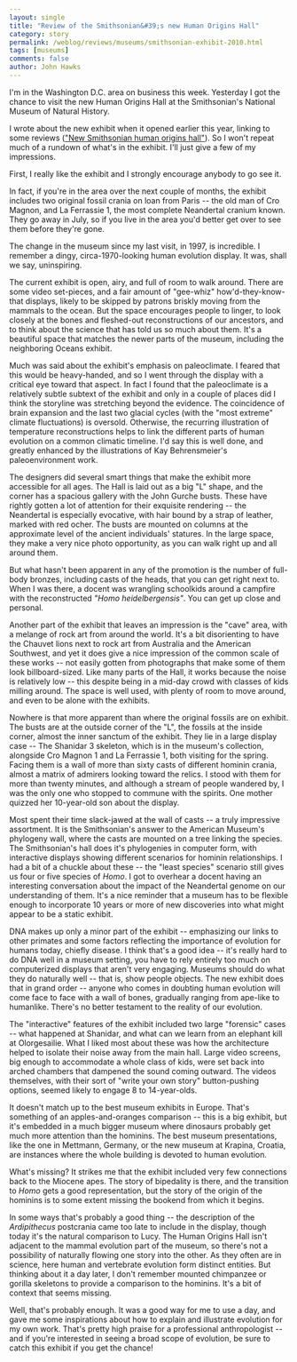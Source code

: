 ```yaml
---
layout: single 
title: "Review of the Smithsonian&#39;s new Human Origins Hall" 
category: story
permalink: /weblog/reviews/museums/smithsonian-exhibit-2010.html
tags: [museums] 
comments: false 
author: John Hawks 
---
```



I'm in the Washington D.C. area on business this week. Yesterday I got the chance to visit the new Human Origins Hall at the Smithsonian's National Museum of Natural History. 

I wrote about the new exhibit when it opened earlier this year, linking to some reviews (<a href="http://johnhawks.net/weblog/reviews/museums/smithsonian-hall-human-origins-2010.html">"New Smithsonian human origins hall"</a>). So I won't repeat much of a rundown of what's in the exhibit. I'll just give a few of my impressions. 

First, I really like the exhibit and I strongly encourage anybody to go see it. 

In fact, if you're in the area over the next couple of months, the exhibit includes two original fossil crania on loan from Paris -- the old man of Cro Magnon, and La Ferrassie 1, the most complete Neandertal cranium known. They go away in July, so if you live in the area you'd better get over to see them before they're gone.  

The change in the museum since my last visit, in 1997, is incredible. I remember a dingy, circa-1970-looking human evolution display. It was, shall we say, uninspiring. 

The current exhibit is open, airy, and full of room to walk around. There are some video set-pieces, and a fair amount of "gee-whiz" how'd-they-know-that displays, likely to be skipped by patrons briskly moving from the mammals to the ocean. But the space encourages people to linger, to look closely at the bones and fleshed-out reconstructions of our ancestors, and to think about the science that has told us so much about them. It's a beautiful space that matches the newer parts of the museum, including the neighboring Oceans exhibit. 

Much was said about the exhibit's emphasis on paleoclimate. I feared that this would be heavy-handed, and so I went through the display with a critical eye toward that aspect. In fact I found that the paleoclimate is a relatively subtle subtext of the exhibit and only in a couple of places did I think the storyline was stretching beyond the evidence. The coincidence of brain expansion and the last two glacial cycles (with the "most extreme" climate fluctuations) is oversold. Otherwise, the recurring illustration of temperature reconstructions helps to link the different parts of human evolution on a common climatic timeline. I'd say this is well done, and greatly enhanced by the illustrations of Kay Behrensmeier's paleoenvironment work. 

The designers did several smart things that make the exhibit more accessible for all ages. The Hall is laid out as a big "L" shape, and the corner has a spacious gallery with the John Gurche busts. These have rightly gotten a lot of attention for their exquisite rendering -- the Neandertal is especially evocative, with hair bound by a strap of leather, marked with red ocher. The busts are mounted on columns at the approximate level of the ancient individuals' statures. In the large space, they make a very nice photo opportunity, as you can walk right up and all around them. 

But what hasn't been apparent in any of the promotion is the number of full-body bronzes, including casts of the heads, that you can get right next to. When I was there, a docent was wrangling schoolkids around a campfire with the reconstructed <i>"Homo heidelbergensis"</i>. You can get up close and personal. 

Another part of the exhibit that leaves an impression is the "cave" area, with a melange of rock art from around the world. It's a bit disorienting to have the Chauvet lions next to rock art from Australia and the American Southwest, and yet it does give a nice impression of the common scale of these works -- not easily gotten from photographs that make some of them look billboard-sized. Like many parts of the Hall, it works because the noise is relatively low -- this despite being in a mid-day crowd with classes of kids milling around. The space is well used, with plenty of room to move around, and even to be alone with the exhibits. 

Nowhere is that more apparent than where the original fossils are on exhibit. The busts are at the outside corner of the "L", the fossils at the inside corner, almost the inner sanctum of the exhibit. They lie in a large display case -- The Shanidar 3 skeleton, which is in the museum's collection, alongside Cro Magnon 1 and La Ferrassie 1, both visiting for the spring. Facing them is a wall of more than sixty casts of different hominin crania, almost a matrix of admirers looking toward the relics. I stood with them for more than twenty minutes, and although a stream of people wandered by, I was the only one who stopped to commune with the spirits. One mother quizzed her 10-year-old son about the display. 

Most spent their time slack-jawed at the wall of casts -- a truly impressive assortment. It is the Smithsonian's answer to the American Museum's phylogeny wall, where the casts are mounted on a tree linking the species. The Smithsonian's hall does it's phylogenies in computer form, with interactive displays showing different scenarios for hominin relationships. I had a bit of a chuckle about these -- the "least species" scenario still gives us four or five species of <i>Homo</i>. I got to overhear a docent having an interesting conversation about the impact of the Neandertal genome on our understanding of them. It's a nice reminder that a museum has to be flexible enough to incorporate 10 years or more of new discoveries into what might appear to be a static exhibit. 

DNA makes up only a minor part of the exhibit -- emphasizing our links to other primates and some factors reflecting the importance of evolution for humans today, chiefly disease. I think that's a good idea -- it's really hard to do DNA well in a museum setting, you have to rely entirely too much on computerized displays that aren't very engaging. Museums should do what they do naturally well -- that is, show people objects. The new exhibit does that in grand order -- anyone who comes in doubting human evolution will come face to face with a wall of bones, gradually ranging from ape-like to humanlike. There's no better testament to the reality of our evolution. 

The "interactive" features of the exhibit included two large "forensic" cases -- what happened at Shanidar, and what can we learn from an elephant kill at Olorgesailie. What I liked most about these was how the architecture helped to isolate their noise away from the main hall. Large video screens, big enough to accommodate a whole class of kids, were set back into arched chambers that dampened the sound coming outward. The videos themselves, with their sort of "write your own story" button-pushing options, seemed likely to engage 8 to 14-year-olds. 



It doesn't match up to the best museum exhibits in Europe. That's something of an apples-and-oranges comparison -- this is a big exhibit, but it's embedded in a much bigger museum where dinosaurs probably get much more attention than the hominins. The best museum presentations, like the one in Mettmann, Germany, or the new museum at Krapina, Croatia, are instances where the whole building is devoted to human evolution. 

What's missing? It strikes me that the exhibit included very few connections back to the Miocene apes. The story of bipedality is there, and the transition to <i>Homo</i> gets a good representation, but the story of the origin of the hominins is to some extent missing the bookend from which it begins. 

In some ways that's probably a good thing -- the description of the <i>Ardipithecus</i> postcrania came too late to include in the display, though today it's the natural comparison to Lucy. The Human Origins Hall isn't adjacent to the mammal evolution part of the museum, so there's not a possibility of naturally flowing one story into the other. As they often are in science, here human and vertebrate evolution form distinct entities. But thinking about it a day later, I don't remember mounted chimpanzee or gorilla skeletons to provide a comparison to the hominins. It's a bit of context that seems missing.

Well, that's probably enough. It was a good way for me to use a day, and gave me some inspirations about how to explain and illustrate evolution for my own work. That's pretty high praise for a professional anthropologist -- and if you're interested in seeing a broad scope of evolution, be sure to catch this exhibit if you get the chance!



